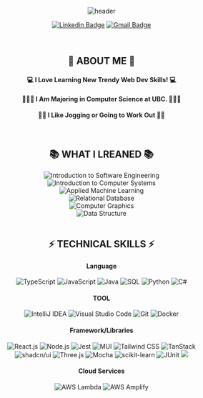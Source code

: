 <div align="center">
    
![header](https://capsule-render.vercel.app/api?type=waving&color=gradient&customColorList=30&fontColor=ffffff&height=180&section=header&text=Welcome👋%20I'm%20Dabin!&fontSize=30&animation=twinkling)

[![Linkedin Badge](https://img.shields.io/badge/-LinkedIn-blue?style=flat-square&logo=Linkedin&logoColor=white&link=https://www.linkedin.com/in/dabin--im/)](https://www.linkedin.com/in/dabin--im/)
[![Gmail Badge](https://img.shields.io/badge/-Gmail-red?style=flat-square&logo=gmail&logoColor=white)](mailto:ldb1216@gmail.com)

</br>

## 👀  ABOUT ME  👀

#### 💻  I Love Learning New Trendy Web Dev Skills!  💻 

#### 🧑🏻‍💻  I Am Majoring in Computer Science at UBC.  🧑🏻‍💻

#### 🏃🏻  I Like Jogging or Going to Work Out  🏋🏻

</br>

## 📚 WHAT I LREANED 📚
<img src="https://img.shields.io/badge/Introduction_to_Software_Engineering-6C63FF?style=flat" alt="Introduction to Software Engineering">
</br>
<img src="https://img.shields.io/badge/Introduction_to_Computer_Systems-007396?style=flat" alt="Introduction to Computer Systems">
</br>
<img src="https://img.shields.io/badge/Applied_Machine_Learning-F7931E?style=flat" alt="Applied Machine Learning">
</br>
<img src="https://img.shields.io/badge/Relational_Database-003B57?style=flat" alt="Relational Database">
</br>
<img src="https://img.shields.io/badge/Computer_Graphics-6A0DAD?style=flat" alt="Computer Graphics">
</br>
<img src="https://img.shields.io/badge/Data_Structure-239120?style=flat" alt="Data Structure">
</br>

</br>

## ⚡  TECHNICAL SKILLS  ⚡

#### Language
<img src="https://img.shields.io/badge/TypeScript-3178C6?style=flat&logo=typescript&logoColor=white" alt="TypeScript">
<img src="https://img.shields.io/badge/JavaScript-F7DF1E?style=flat&logo=javascript&logoColor=black" alt="JavaScript">
<img src="https://img.shields.io/badge/Java-007396?style=flat&logo=java&logoColor=white" alt="Java">
<img src="https://img.shields.io/badge/SQL-003B57?style=flat&logo=mysql&logoColor=white" alt="SQL">
<img src="https://img.shields.io/badge/Python-3776AB?style=flat&logo=python&logoColor=white" alt="Python">
<img src="https://img.shields.io/badge/C%23-239120?style=flat&logo=c-sharp&logoColor=white" alt="C#">

#### TOOL
<img src="https://img.shields.io/badge/IntelliJ_IDEA-000000?style=flat&logo=intellij-idea&logoColor=white" alt="IntelliJ IDEA">
<img src="https://img.shields.io/badge/Visual_Studio_Code-007ACC?style=flat&logo=visual-studio-code&logoColor=white" alt="Visual Studio Code">
<img src="https://img.shields.io/badge/Git-F05032?style=flat&logo=git&logoColor=white" alt="Git">
<img src="https://img.shields.io/badge/Docker-2496ED?style=flat&logo=docker&logoColor=white" alt="Docker">


#### Framework/Libraries
<img src="https://img.shields.io/badge/React.js-61DAFB?style=flat&logo=react&logoColor=white" alt="React.js">
<img src="https://img.shields.io/badge/Node.js-339933?style=flat&logo=node.js&logoColor=white" alt="Node.js">
<img src="https://img.shields.io/badge/Jest-C21325?style=flat&logo=jest&logoColor=white" alt="Jest">
<img src="https://img.shields.io/badge/MUI-0081CB?style=flat&logo=material-ui&logoColor=white" alt="MUI">
<img src="https://img.shields.io/badge/Tailwind_CSS-38B2AC?style=flat&logo=tailwind-css&logoColor=white" alt="Tailwind CSS">
<img src="https://img.shields.io/badge/TanStack-000000?style=flat&logo=data:image/png;base64,iVBORw0KGgoAAAANSUhEUgAAABAAAAAQCAYAAAAf8/9hAAAAtklEQVQ4jY3TwUoDQRSG4ddLXvYSWgDbbDBK0jNJEBTaUsMJzAbcTJMC8BNJ8DI0gnfBcCCQyEpFKksyXHvP+1BvOb3m9x/v82SQpAHAqOMyoIuV6JbgCsETVoArAABr4BysgJt5DRkAdJ1A5BcAGj0QpABbUjDV6AAXZiVddcAjUOuDdJB7gMVBmK4vAbmjJ0Z1yOxk3IuQMAAAAASUVORK5CYII=" alt="TanStack">

</br>

<img src="https://img.shields.io/badge/shadcn/ui-0074D9?style=flat&logo=data:image/png;base64,iVBORw0KGgoAAAANSUhEUgAAABAAAAAQCAYAAAAf8/9hAAAAwklEQVQ4jY3RsUoDQRBE0d9QXcFB3sLdBb6L8l2LbRaahQrREnQHvcB8A34A4AK8A3vAdwAMG4MZggRsIMV4gH8VXaMTZI7cKd6Bz7L/7mtebpXUqWagqGjZtV9ArXAwlQKsAC3TvsROQ9sAqAL0ntABoN8l+MApgCfV70hj+oBGgFEYgEOluCDpBkmNZT3H/JwATX4BDghKsZtN1tBnCMyujqyC8ADlsGVB6pL8NR0B5H0gCW5wbIN1Lg8AAAAASUVORK5CYII=" alt="shadcn/ui">
<img src="https://img.shields.io/badge/Three.js-000000?style=flat&logo=three.js&logoColor=white" alt="Three.js">
<img src="https://img.shields.io/badge/Mocha-8D6748?style=flat&logo=mocha&logoColor=white" alt="Mocha">
<img src="https://img.shields.io/badge/scikit--learn-F7931E?style=flat&logo=scikit-learn&logoColor=white" alt="scikit-learn">
<img src="https://img.shields.io/badge/JUnit-25A162?style=flat&logo=junit&logoColor=white" alt="JUnit">
<img src="https://img.shields.io/badge/.NET-512BD4?style=flat&logo=.net&logoColor=white">


#### Cloud Services
<img src="https://img.shields.io/badge/AWS_Lambda-FF9900?style=flat&logo=amazon-aws&logoColor=white" alt="AWS Lambda">
<img src="https://img.shields.io/badge/AWS_Amplify-FF9900?style=flat&logo=aws-amplify&logoColor=white" alt="AWS Amplify">











<!--
**dabin-im/Dabin-im** is a ✨ _special_ ✨ repository because its `README.md` (this file) appears on your GitHub profile.
<br />
## GitHub Stats
<img src="https://github-readme-stats.vercel.app/api?username=dabin-im&show_icons=true">
</div>

Here are some ideas to get you started:

- 🔭 I’m currently working on ...
- 🌱 I’m currently learning ...
- 👯 I’m looking to collaborate on ...
- 🤔 I’m looking for help with ...
- 💬 Ask me about ...
- 📫 How to reach me: ...
- 😄 Pronouns: ...
- ⚡ Fun fact: ...

[![Tech Blog Badge](http://img.shields.io/badge/-Tech%20blog-black?style=flat-square&logo=github&link=https://zzsza.github.io/)](https://zzsza.github.io/)
-->





	


 

